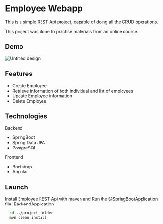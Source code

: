 
# Employee Webapp

This is a simple REST Api project, capable of doing all the CRUD operations.

This project was done to practise materials from an online course.

    
## Demo
![Untitled design](https://user-images.githubusercontent.com/64697529/181846186-7affc91e-9815-4d25-a32e-759cfcd79652.gif)

## Features

- Create Employee
- Retrieve information of both individual and list of employees
- Update Employee information
- Delete Employee


## Technologies

Backend
- SpringBoot
- Spring Data JPA
- PostgreSQL

Frontend
- Bootstrap
- Angular

## Launch

Install Employee REST Api with maven and Run the @SpringBootApplication file: BackendApplication

```bash
  cd ../project_folder
  mvn clean install
```

